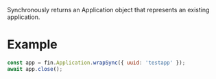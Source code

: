 Synchronously returns an Application object that represents an existing application.
# Example
```js
const app = fin.Application.wrapSync({ uuid: 'testapp' });
await app.close();
```
